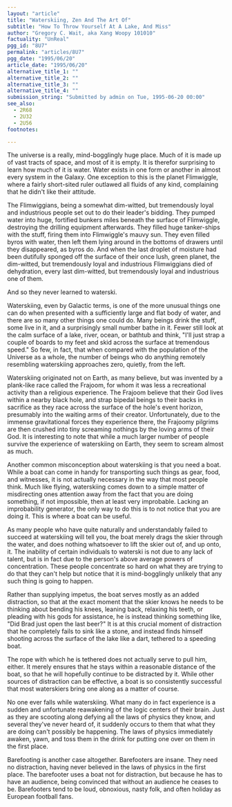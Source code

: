 ```yaml
---
layout: "article"
title: "Waterskiing, Zen And The Art Of"
subtitle: "How To Throw Yourself At A Lake, And Miss"
author: "Gregory C. Wait, aka Xang Woopy 101010"
factuality: "UnReal"
pgg_id: "8U7"
permalink: "articles/8U7"
pgg_date: "1995/06/20"
article_date: "1995/06/20"
alternative_title_1: ""
alternative_title_2: ""
alternative_title_3: ""
alternative_title_4: ""
submission_string: "Submitted by admin on Tue, 1995-06-20 00:00"
see_also:
  - 2R68
  - 2U32
  - 2U56
footnotes: 

---
```

<div>
<p>The universe is a really, mind-bogglingly huge place. Much of it is made up of vast tracts of space, and most of it is empty. It is therefor surprising to learn how much of it is water. Water exists in one form or another in almost every system in the Galaxy. One exception to this is the planet Flimwiggle, where a fairly short-sited ruler outlawed all fluids of any kind, complaining that he didn't like their attitude.</p>
<p>The Flimwiggians, being a somewhat dim-witted, but tremendously loyal and industrious people set out to do their leader's bidding. They pumped water into huge, fortified bunkers miles beneath the surface of Flimwiggle, destroying the drilling equipment afterwards. They filled huge tanker-ships with the stuff, firing them into Flimwiggle's mauvy sun. They even filled byros with water, then left them lying around in the bottoms of drawers until they disappeared, as byros do. And when the last droplet of moisture had been dutifully sponged off the surface of their once lush, green planet, the dim-witted, but tremendously loyal and industrious Flimwiggians died of dehydration, every last dim-witted, but tremendously loyal and industrious one of them.</p>
<p>And so they never learned to waterski.</p>
<p>Waterskiing, even by Galactic terms, is one of the more unusual things one can do when presented with a sufficiently large and flat body of water, and there are so many other things one could do. Many beings drink the stuff, some live in it, and a surprisingly small number bathe in it. Fewer still look at the calm surface of a lake, river, ocean, or bathtub and think, "I'll just strap a couple of boards to my feet and skid across the surface at tremendous speed." So few, in fact, that when compared with the population of the Universe as a whole, the number of beings who do anything remotely resembling waterskiing approaches zero, quietly, from the left.</p>
<p>Waterskiing originated not on Earth, as many believe, but was invented by a plank-like race called the Frajoom, for whom it was less a recreational activity than a religious experience. The Frajoom believe that their God lives within a nearby black hole, and strap bipedal beings to their backs in sacrifice as they race across the surface of the hole's event horizon, presumably into the waiting arms of their creator. Unfortunately, due to the immense gravitational forces they experience there, the Frajoomy pilgrims are then crushed into tiny screaming nothings by the loving arms of their God. It is interesting to note that while a much larger number of people survive the experience of waterskiing on Earth, they seem to scream almost as much.</p>
<p>Another common misconception about waterskiing is that you need a boat. While a boat can come in handy for transporting such things as gear, food, and witnesses, it is not actually necessary in the way that most people think. Much like flying, waterskiing comes down to a simple matter of misdirecting ones attention away from the fact that you are doing something, if not impossible, then at least very improbable. Lacking an improbability generator, the only way to do this is to not notice that you are doing it. This is where a boat can be useful.</p>
<p>As many people who have quite naturally and understandably failed to succeed at waterskiing will tell you, the boat merely drags the skier through the water, and does nothing whatsoever to lift the skier out of, and up onto, it. The inability of certain individuals to waterski is not due to any lack of talent, but is in fact due to the person's above average powers of concentration. These people concentrate so hard on what they are trying to do that they can't help but notice that it is mind-bogglingly unlikely that any such thing is going to happen.</p>
<p>Rather than supplying impetus, the boat serves mostly as an added distraction, so that at the exact moment that the skier knows he needs to be thinking about bending his knees, leaning back, relaxing his teeth, or pleading with his gods for assistance, he is instead thinking something like, "Did Brad just open the last beer?" It is at this crucial moment of distraction that he completely fails to sink like a stone, and instead finds himself shooting across the surface of the lake like a dart, tethered to a speeding boat.</p>
<p>The rope with which he is tethered does not actually serve to pull him, either. It merely ensures that he stays within a reasonable distance of the boat, so that he will hopefully continue to be distracted by it. While other sources of distraction can be effective, a boat is so consistently successful that most waterskiers bring one along as a matter of course.</p>
<p>No one ever falls while waterskiing. What many do in fact experience is a sudden and unfortunate reawakening of the logic centers of their brain. Just as they are scooting along defying all the laws of physics they know, and several they've never heard of, it suddenly occurs to them that what they are doing can't possibly be happening. The laws of physics immediately awaken, yawn, and toss them in the drink for putting one over on them in the first place.</p>
<p>Barefooting is another case altogether. Barefooters are insane. They need no distraction, having never believed in the laws of physics in the first place. The barefooter uses a boat not for distraction, but because he has to have an audience, being convinced that without an audience he ceases to be. Barefooters tend to be loud, obnoxious, nasty folk, and often holiday as European football fans.</p>
</div>
